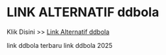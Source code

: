 # LINK ALTERNATIF ddbola

Klik Disini >> <a href="https://linksto.pages.dev/">Link Alternatif ddbola </a>

link ddbola terbaru
link ddbola 2025